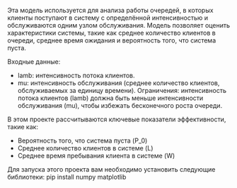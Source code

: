 Эта модель используется для анализа работы очередей, в которых клиенты поступают в систему с определённой интенсивностью и обслуживаются одним узлом обслуживания. Модель позволяет оценить характеристики системы, такие как среднее количество клиентов в очереди, среднее время ожидания и вероятность того, что система пуста.

Входные данные:
-	lamb: интенсивность потока клиентов.
-	mu: интенсивность обслуживания (среднее количество клиентов, обслуживаемых за единицу времени).
Ограничения: интенсивность потока клиентов (lamb) должна быть меньше интенсивности обслуживания (mu), чтобы избежать бесконечного роста очереди.

В этом проекте рассчитываются ключевые показатели эффективности, такие как:
- Вероятность того, что система пуста (P_0)
- Среднее количество клиентов в системе (L)
- Среднее время пребывания клиента в системе (W)

Для запуска этого проекта вам необходимо установить следующие библиотеки:
pip install numpy matplotlib

